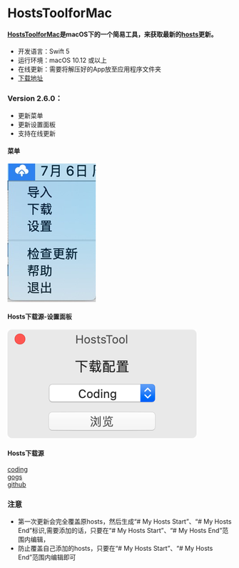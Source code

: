 # HostsToolforMac


#### [**HostsToolforMac**](https://github.com/ZzzM/HostToolforMac)是macOS下的一个简易工具，来获取最新的[**hosts**](https://github.com/racaljk/hosts.git)更新。
- 开发语言：Swift 5<br/>
- 运行环境：macOS 10.12 或以上<br/>
- 在线更新：需要将解压好的App放至应用程序文件夹
- [下载地址](https://github.com/ZzzM/HostsToolforMac/releases/download/2.6.0/HostsToolForMac.zip)

### Version 2.6.0：
- 更新菜单
- 更新设置面板
- 支持在线更新

#### 菜单
<img src="Previews/p1.png">

#### Hosts下载源-设置面板
<img src="Previews/p2.png">

#### Hosts下载源
[coding](https://scaffrey.coding.net/p/hosts/d/hosts/git/raw/master/hosts-files/hosts)<br/>
[gogs](https://git.qvq.network/googlehosts/hosts/raw/master/hosts-files/hosts)<br/>
[github](https://raw.githubusercontent.com/googlehosts/hosts/master/hosts-files/hosts)

### 注意
- 第一次更新会完全覆盖原hosts，然后生成“# My Hosts Start”、“# My Hosts End”标识,需要添加的话，只要在“# My Hosts Start”、“# My Hosts End”范围内编辑，
- 防止覆盖自己添加的hosts，只要在“# My Hosts Start”、“# My Hosts End”范围内编辑即可


